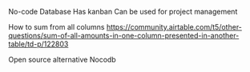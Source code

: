 No-code Database 
Has kanban
Can be used for project management

How to sum from all columns
https://community.airtable.com/t5/other-questions/sum-of-all-amounts-in-one-column-presented-in-another-table/td-p/122803

Open source alternative
Nocodb